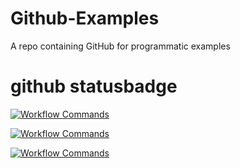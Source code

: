 # Github-Examples
A repo containing GitHub for programmatic examples

# github statusbadge

[![Workflow Commands](https://github.com/crizzcrozz/Github-Examples/actions/workflows/workflow-commands.yml/badge.svg)](abc)

[![Workflow Commands](https://github.com/crizzcrozz/Github-Examples/actions/workflows/test.yml/badge.svg?event=push)](https://github.com/crizzcrozz/Github-Examples/actions/workflows/test.yml)


[![Workflow Commands](https://github.com/crizzcrozz/Github-Examples/actions/workflows/test.yml/badge.svg)](https://github.com/crizzcrozz/Github-Examples/actions/workflows/test.yml)